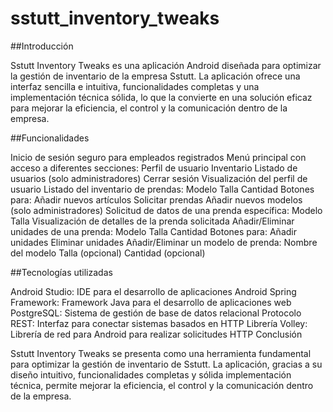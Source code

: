 # sstutt_inventory_tweaks
##Introducción

Sstutt Inventory Tweaks es una aplicación Android diseñada para optimizar la gestión de inventario de la empresa Sstutt. La aplicación ofrece una interfaz sencilla e intuitiva, funcionalidades completas y una implementación técnica sólida, lo que la convierte en una solución eficaz para mejorar la eficiencia, el control y la comunicación dentro de la empresa.

##Funcionalidades

Inicio de sesión seguro para empleados registrados
Menú principal con acceso a diferentes secciones:
Perfil de usuario
Inventario
Listado de usuarios (solo administradores)
Cerrar sesión
Visualización del perfil de usuario
Listado del inventario de prendas:
Modelo
Talla
Cantidad
Botones para:
Añadir nuevos artículos
Solicitar prendas
Añadir nuevos modelos (solo administradores)
Solicitud de datos de una prenda específica:
Modelo
Talla
Visualización de detalles de la prenda solicitada
Añadir/Eliminar unidades de una prenda:
Modelo
Talla
Cantidad
Botones para:
Añadir unidades
Eliminar unidades
Añadir/Eliminar un modelo de prenda:
Nombre del modelo
Talla (opcional)
Cantidad (opcional)

##Tecnologías utilizadas

Android Studio: IDE para el desarrollo de aplicaciones Android
Spring Framework: Framework Java para el desarrollo de aplicaciones web
PostgreSQL: Sistema de gestión de base de datos relacional
Protocolo REST: Interfaz para conectar sistemas basados en HTTP
Librería Volley: Librería de red para Android para realizar solicitudes HTTP
Conclusión

Sstutt Inventory Tweaks se presenta como una herramienta fundamental para optimizar la gestión de inventario de Sstutt. La aplicación, gracias a su diseño intuitivo, funcionalidades completas y sólida implementación técnica, permite mejorar la eficiencia, el control y la comunicación dentro de la empresa.
